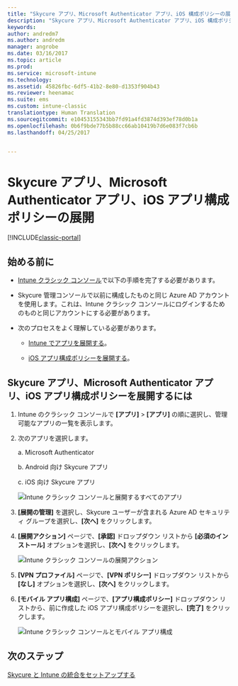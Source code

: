 ```yaml
---
title: "Skycure アプリ、Microsoft Authenticator アプリ、iOS 構成ポリシーの展開 | Microsoft Docs"
description: "Skycure アプリ、Microsoft Authenticator アプリ、iOS 構成ポリシーを Intune クラシック コンソールに展開します。"
keywords: 
author: andredm7
ms.author: andredm
manager: angrobe
ms.date: 03/16/2017
ms.topic: article
ms.prod: 
ms.service: microsoft-intune
ms.technology: 
ms.assetid: 45826fbc-6df5-41b2-8e80-d1353f904b43
ms.reviewer: heenamac
ms.suite: ems
ms.custom: intune-classic
translationtype: Human Translation
ms.sourcegitcommit: e10453155343bb7fd91a4fd3874d393ef78d0b1a
ms.openlocfilehash: 0b6f9bde77b5b88cc66ab10419b7d6e083f7cb6b
ms.lasthandoff: 04/25/2017


---
```


# <a name="deploy-skycure-apps-microsoft-authenticator-app-and-ios-app-configuration-policy"></a>Skycure アプリ、Microsoft Authenticator アプリ、iOS アプリ構成ポリシーの展開

[!INCLUDE[classic-portal](../includes/classic-portal.md)]

## <a name="before-you-begin"></a>始める前に

-   [Intune クラシック コンソール](https://manage.microsoft.com/)で以下の手順を完了する必要があります。

-   Skycure 管理コンソールで以前に構成したものと同じ Azure AD アカウントを使用します。これは、Intune クラシック コンソールにログインするためのものと同じアカウントにする必要があります。

-   次のプロセスをよく理解している必要があります。

    -   [Intune でアプリを展開する](https://docs.microsoft.com/intune/deploy-use/deploy-apps-in-microsoft-intune)。

    -   [iOS アプリ構成ポリシーを展開する](https://docs.microsoft.com/intune/deploy-use/configure-ios-apps-with-mobile-app-configuration-policies-in-microsoft-intune)。

## <a name="to-deploy-skycure-apps-microsoft-authenticator-app-and-the-ios-app-configuration-policy"></a>Skycure アプリ、Microsoft Authenticator アプリ、iOS アプリ構成ポリシーを展開するには

1.  Intune のクラシック コンソールで **[アプリ]** &gt; **[アプリ]** の順に選択し、管理可能なアプリの一覧を表示します。

2.  次のアプリを選択します。

    a.  Microsoft Authenticator

    b.  Android 向け Skycure アプリ

    c.  iOS 向け Skycure アプリ

       ![Intune クラシック コンソールと展開するすべてのアプリ](../media/mtp/skycure-deploy-app-1.png)

3.  **[展開の管理]** を選択し、Skycure ユーザーが含まれる Azure AD セキュリティ グループを選択し、**[次へ]** をクリックします。

4.  **[展開アクション]** ページで、**[承認]** ドロップダウン リストから **[必須のインストール]** オプションを選択し、**[次へ]** をクリックします。

    ![Intune クラシック コンソールの展開アクション](../media/mtp/skycure-deploy-app-2.png)

5.  **[VPN プロファイル]** ページで、**[VPN ポリシー]** ドロップダウン リストから **[なし]** オプションを選択し、**[次へ]** をクリックします。

6.  **[モバイル アプリ構成]** ページで、**[アプリ構成ポリシー]** ドロップダウン リストから、前に作成した iOS アプリ構成ポリシーを選択し、**[完了]** をクリックします。

    ![Intune クラシック コンソールとモバイル アプリ構成](../media/mtp/skycure-deploy-app-3.png)

## <a name="next-steps"></a>次のステップ

[Skycure と Intune の統合をセットアップする](https://docs.microsoft.com/intune/deploy-use/setup-the-skycure-integration-with-Intune)

